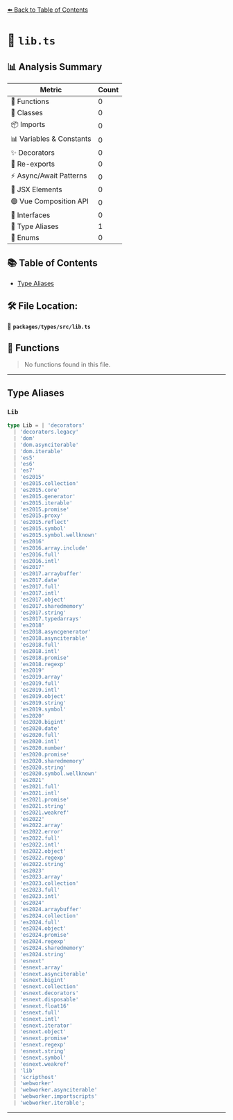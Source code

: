 [⬅️ Back to Table of Contents](../../../index.md)

# 📄 `lib.ts`

## 📊 Analysis Summary

| Metric | Count |
|--------|-------|
| 🔧 Functions | 0 |
| 🧱 Classes | 0 |
| 📦 Imports | 0 |
| 📊 Variables & Constants | 0 |
| ✨ Decorators | 0 |
| 🔄 Re-exports | 0 |
| ⚡ Async/Await Patterns | 0 |
| 💠 JSX Elements | 0 |
| 🟢 Vue Composition API | 0 |
| 📐 Interfaces | 0 |
| 📑 Type Aliases | 1 |
| 🎯 Enums | 0 |

## 📚 Table of Contents

- [Type Aliases](#type-aliases)

## 🛠️ File Location:
📂 **`packages/types/src/lib.ts`**

## 🔧 Functions

> No functions found in this file.


---

## Type Aliases

### `Lib`

```ts
type Lib = | 'decorators'
  | 'decorators.legacy'
  | 'dom'
  | 'dom.asynciterable'
  | 'dom.iterable'
  | 'es5'
  | 'es6'
  | 'es7'
  | 'es2015'
  | 'es2015.collection'
  | 'es2015.core'
  | 'es2015.generator'
  | 'es2015.iterable'
  | 'es2015.promise'
  | 'es2015.proxy'
  | 'es2015.reflect'
  | 'es2015.symbol'
  | 'es2015.symbol.wellknown'
  | 'es2016'
  | 'es2016.array.include'
  | 'es2016.full'
  | 'es2016.intl'
  | 'es2017'
  | 'es2017.arraybuffer'
  | 'es2017.date'
  | 'es2017.full'
  | 'es2017.intl'
  | 'es2017.object'
  | 'es2017.sharedmemory'
  | 'es2017.string'
  | 'es2017.typedarrays'
  | 'es2018'
  | 'es2018.asyncgenerator'
  | 'es2018.asynciterable'
  | 'es2018.full'
  | 'es2018.intl'
  | 'es2018.promise'
  | 'es2018.regexp'
  | 'es2019'
  | 'es2019.array'
  | 'es2019.full'
  | 'es2019.intl'
  | 'es2019.object'
  | 'es2019.string'
  | 'es2019.symbol'
  | 'es2020'
  | 'es2020.bigint'
  | 'es2020.date'
  | 'es2020.full'
  | 'es2020.intl'
  | 'es2020.number'
  | 'es2020.promise'
  | 'es2020.sharedmemory'
  | 'es2020.string'
  | 'es2020.symbol.wellknown'
  | 'es2021'
  | 'es2021.full'
  | 'es2021.intl'
  | 'es2021.promise'
  | 'es2021.string'
  | 'es2021.weakref'
  | 'es2022'
  | 'es2022.array'
  | 'es2022.error'
  | 'es2022.full'
  | 'es2022.intl'
  | 'es2022.object'
  | 'es2022.regexp'
  | 'es2022.string'
  | 'es2023'
  | 'es2023.array'
  | 'es2023.collection'
  | 'es2023.full'
  | 'es2023.intl'
  | 'es2024'
  | 'es2024.arraybuffer'
  | 'es2024.collection'
  | 'es2024.full'
  | 'es2024.object'
  | 'es2024.promise'
  | 'es2024.regexp'
  | 'es2024.sharedmemory'
  | 'es2024.string'
  | 'esnext'
  | 'esnext.array'
  | 'esnext.asynciterable'
  | 'esnext.bigint'
  | 'esnext.collection'
  | 'esnext.decorators'
  | 'esnext.disposable'
  | 'esnext.float16'
  | 'esnext.full'
  | 'esnext.intl'
  | 'esnext.iterator'
  | 'esnext.object'
  | 'esnext.promise'
  | 'esnext.regexp'
  | 'esnext.string'
  | 'esnext.symbol'
  | 'esnext.weakref'
  | 'lib'
  | 'scripthost'
  | 'webworker'
  | 'webworker.asynciterable'
  | 'webworker.importscripts'
  | 'webworker.iterable';
```


---